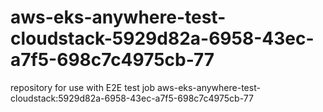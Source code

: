 # aws-eks-anywhere-test-cloudstack-5929d82a-6958-43ec-a7f5-698c7c4975cb-77
repository for use with E2E test job aws-eks-anywhere-test-cloudstack:5929d82a-6958-43ec-a7f5-698c7c4975cb-77
